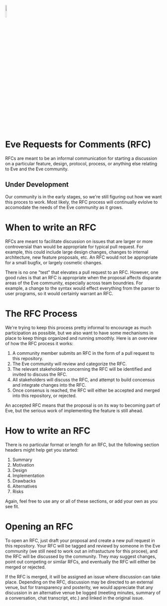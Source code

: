 <img src="http://www.witheve.com/logo.png" width="10%">

# Eve Requests for Comments (RFC)

RFCs are meant to be an informal communication for starting a discussion on a particular feature, design, protocol, process, or anything else relating to Eve and the Eve community.

## Under Development

Our community is in the early stages, so we're still figuring out how we want this proces to work. Most likely, the RFC process will continually evlolve to accomodate the needs of the Eve community as it grows.

# When to write an RFC

RFCs are meant to facilitate discussion on issues that are larger or more controversial than would be appropriate for typical pull request. For example, this could include large design changes, changes to internal architecture, new feature proposals, etc. An RFC would not be appropriate for a small bugfix, or largely cosmetic changes.

There is no one "test" that elevates a pull request to an RFC. However, one good rules is that an RFC is appropriate when the proposal affects disparate areas of the Eve community, especially across team boundries. For example, a change to the syntax would effect everything from the parser to user programs, so it would certainly warrant an RFC.

# The RFC Process

We're trying to keep this process pretty informal to encourage as much participation as possible, but we also want to have some mechanisms in place to keep things organized and running smoothly. Here is an overview of how the RFC process it works:

1. A community member submits an RFC in the form of a pull request to this repository.
2. The Eve community will review and categorize the RFC. 
3. The relevant stakeholders concerning the RFC will be identified and invited to discuss the RFC.
3. All stakeholders will discuss the RFC, and attempt to build concensus and integrate changes into the RFC.
4. Once consenus is reached, the RFC will either be accepted and merged into this repository, or rejected.

An accepted RFC means that the proposal is on its way to becoming part of Eve, but the serious work of implementing the feature is still ahead.

# How to write an RFC

There is no particular format or length for an RFC, but the following section headers might help get you started:

1. Summary
2. Motivation
3. Design
4. Implementation
5. Drawbacks
6. Alternatives
7. Risks

Again, feel free to use any or all of these sections, or add your own as you see fit.

# Opening an RFC

To open an RFC, just draft your proposal and create a new pull request in this repository. Your RFC will be tagged and reviewd by someone in the Eve community (we still need to work out an infrastucture for this procee), and the RFC will be discussed by the community. They may suggest changes, point out competing or similar RFCs, and eventually the RFC will either be merged or rejected.

If the RFC is merged, it will be assigned an issue where discussion can take place. Depending on the RFC, discussion may be directed to an external venue, but for transparency and posterity, we would appreciate that any discussion in an alternative venue be logged (meeting minutes, summary of a conversation, chat transcript, etc.) and linked in the original issue.